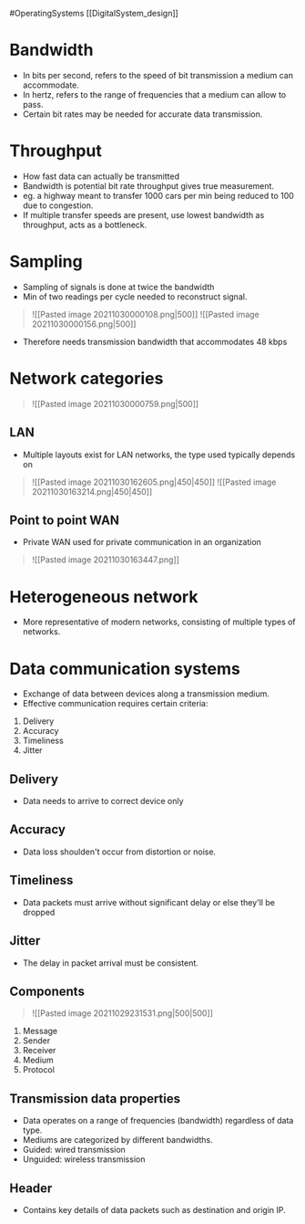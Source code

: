 #OperatingSystems [[DigitalSystem_design]]
# Bandwidth
- In bits per second, refers to the speed of bit transmission a medium can accommodate.
- In hertz, refers to the range of frequencies that a medium can allow to pass.
- Certain bit rates may be needed for accurate data transmission.
# Throughput
- How fast data can actually be transmitted
- Bandwidth is potential bit rate throughput gives true measurement.
- eg. a highway meant to transfer 1000 cars per min being reduced to 100 due to congestion.
- If multiple transfer speeds are present, use lowest bandwidth as throughput, acts as a bottleneck. 
# Sampling
- Sampling of signals is done at twice the bandwidth
- Min of two readings per cycle needed to reconstruct signal.

> ![[Pasted image 20211030000108.png|500]]
> ![[Pasted image 20211030000156.png|500]]

- Therefore needs transmission bandwidth that accommodates 48 kbps 
# Network categories

> ![[Pasted image 20211030000759.png|500]]

## LAN
- Multiple layouts exist for LAN networks, the type used typically depends on 

> ![[Pasted image 20211030162605.png|450|450]]
> ![[Pasted image 20211030163214.png|450|450]]

## Point to point WAN
- Private WAN used for private communication in an organization

> ![[Pasted image 20211030163447.png]]

# Heterogeneous network
- More representative of modern networks, consisting of multiple types of networks.



# Data communication systems
- Exchange of data between devices along a transmission medium.
- Effective communication requires certain criteria:
1. Delivery
2. Accuracy
3. Timeliness 
4. Jitter

## Delivery
- Data needs to arrive to correct device only
## Accuracy
- Data loss shoulden't occur from distortion or noise.
## Timeliness
- Data packets must arrive without significant delay or else they'll be dropped
## Jitter
- The delay in packet arrival must be consistent.
## Components
> ![[Pasted image 20211029231531.png|500|500]]
1. Message
2. Sender
3. Receiver
4. Medium
5. Protocol 

## Transmission data properties
- Data operates on a range of frequencies (bandwidth) regardless of data type.
- Mediums are categorized by different bandwidths.
- Guided: wired transmission
- Unguided: wireless transmission 
## Header
- Contains key details of data packets such as destination and origin IP. 

